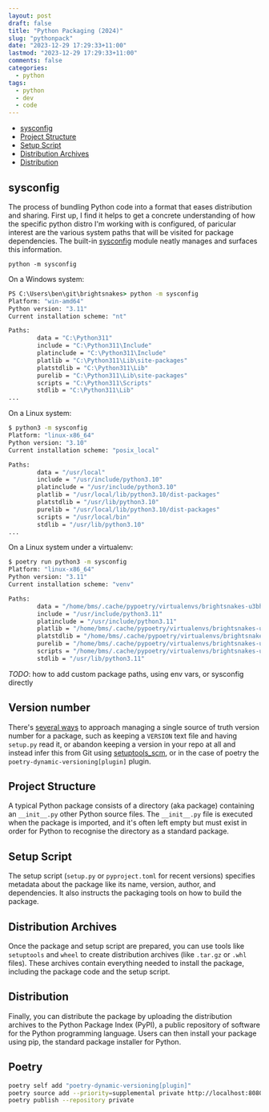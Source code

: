 ```yaml
---
layout: post
draft: false
title: "Python Packaging (2024)"
slug: "pythonpack"
date: "2023-12-29 17:29:33+11:00"
lastmod: "2023-12-29 17:29:33+11:00"
comments: false
categories:
  - python
tags:
  - python
  - dev
  - code
---
```


- [sysconfig](#sysconfig)
- [Project Structure](#project-structure)
- [Setup Script](#setup-script)
- [Distribution Archives](#distribution-archives)
- [Distribution](#distribution)

## sysconfig

The process of bundling Python code into a format that eases distribution and sharing. First up, I find it helps to get a concrete understanding of how the specific python distro I'm working with is configured, of paricular interest are the various system paths that will be visited for package dependencies. The built-in [sysconfig](https://docs.python.org/3/library/sysconfig.html) module neatly manages and surfaces this information.

```
python -m sysconfig
```

On a Windows system:

```bat
PS C:\Users\ben\git\brightsnakes> python -m sysconfig
Platform: "win-amd64"
Python version: "3.11"
Current installation scheme: "nt"

Paths:
        data = "C:\Python311"
        include = "C:\Python311\Include"
        platinclude = "C:\Python311\Include"
        platlib = "C:\Python311\Lib\site-packages"
        platstdlib = "C:\Python311\Lib"
        purelib = "C:\Python311\Lib\site-packages"
        scripts = "C:\Python311\Scripts"
        stdlib = "C:\Python311\Lib"
...
```

On a Linux system:

```bash
$ python3 -m sysconfig
Platform: "linux-x86_64"
Python version: "3.10"
Current installation scheme: "posix_local"

Paths:
        data = "/usr/local"
        include = "/usr/include/python3.10"
        platinclude = "/usr/include/python3.10"
        platlib = "/usr/local/lib/python3.10/dist-packages"
        platstdlib = "/usr/lib/python3.10"
        purelib = "/usr/local/lib/python3.10/dist-packages"
        scripts = "/usr/local/bin"
        stdlib = "/usr/lib/python3.10"
...
```

On a Linux system under a virtualenv:

```bash
$ poetry run python3 -m sysconfig
Platform: "linux-x86_64"
Python version: "3.11"
Current installation scheme: "venv"

Paths:
        data = "/home/bms/.cache/pypoetry/virtualenvs/brightsnakes-u3bhK9-x-py3.11"
        include = "/usr/include/python3.11"
        platinclude = "/usr/include/python3.11"
        platlib = "/home/bms/.cache/pypoetry/virtualenvs/brightsnakes-u3bhK9-x-py3.11/lib/python3.11/site-packages"
        platstdlib = "/home/bms/.cache/pypoetry/virtualenvs/brightsnakes-u3bhK9-x-py3.11/lib/python3.11"
        purelib = "/home/bms/.cache/pypoetry/virtualenvs/brightsnakes-u3bhK9-x-py3.11/lib/python3.11/site-packages"
        scripts = "/home/bms/.cache/pypoetry/virtualenvs/brightsnakes-u3bhK9-x-py3.11/bin"
        stdlib = "/usr/lib/python3.11"
```

_TODO_: how to add custom package paths, using env vars, or sysconfig directly

## Version number

There's [several ways](https://packaging.python.org/en/latest/guides/single-sourcing-package-version/) to approach managing a single source of truth version number for a package, such as keeping a `VERSION` text file and having `setup.py` read it, or abandon keeping a version in your repo at all and instead infer this from Git using [setuptools_scm](https://pypi.org/project/setuptools-scm/), or in the case of poetry the `poetry-dynamic-versioning[plugin]` plugin.

## Project Structure

A typical Python package consists of a directory (aka package) containing an `__init__.py` other Python source files. The `__init__.py` file is executed when the package is imported, and it's often left empty but must exist in order for Python to recognise the directory as a standard package.

## Setup Script

The setup script (`setup.py` or `pyproject.toml` for recent versions) specifies metadata about the package like its name, version, author, and dependencies. It also instructs the packaging tools on how to build the package.

## Distribution Archives

Once the package and setup script are prepared, you can use tools like `setuptools` and `wheel` to create distribution archives (like `.tar.gz` or `.whl` files). These archives contain everything needed to install the package, including the package code and the setup script.

## Distribution

Finally, you can distribute the package by uploading the distribution archives to the Python Package Index (PyPI), a public repository of software for the Python programming language. Users can then install your package using pip, the standard package installer for Python.

## Poetry

```bash
poetry self add "poetry-dynamic-versioning[plugin]"
poetry source add --priority=supplemental private http://localhost:8080/simple/
poetry publish --repository private
```
